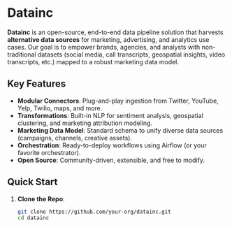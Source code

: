 # Datainc

**Datainc** is an open-source, end-to-end data pipeline solution that harvests **alternative data sources** for marketing, advertising, and analytics use cases. Our goal is to empower brands, agencies, and analysts with non-traditional datasets (social media, call transcripts, geospatial insights, video transcripts, etc.) mapped to a robust marketing data model.

## Key Features
- **Modular Connectors**: Plug-and-play ingestion from Twitter, YouTube, Yelp, Twilio, maps, and more.
- **Transformations**: Built-in NLP for sentiment analysis, geospatial clustering, and marketing attribution modeling.
- **Marketing Data Model**: Standard schema to unify diverse data sources (campaigns, channels, creative assets).
- **Orchestration**: Ready-to-deploy workflows using Airflow (or your favorite orchestrator).
- **Open Source**: Community-driven, extensible, and free to modify.

## Quick Start
1. **Clone the Repo**:
   ```bash
   git clone https://github.com/your-org/datainc.git
   cd datainc
